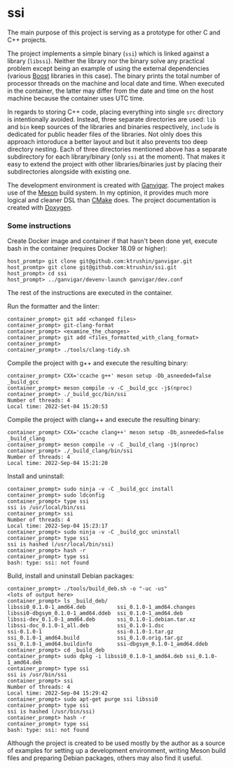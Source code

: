 # ssi
The main purpose of this project is serving as a prototype for other C and C++
projects.

The project implements a simple binary (`ssi`) which is linked against
a library (`libssi`). Neither the library nor the binary solve any practical
problem except being an example of using the external dependencies
(various [Boost](https://www.boost.org/) libraries in this case).
The binary prints the total number of processor threads on the machine and
local date and time. When executed in the container, the latter may differ
from the date and time on the host machine because the container
uses UTC time.

In regards to storing C++ code, placing everything into single `src` directory
is intentionally avoided. Instead, three separate directories are used:
`lib` and `bin` keep sources of the libraries and binaries respectively,
`include` is dedicated for public header files of the libraries.
Not olnly does this approach intoroduce a better layout and but it also prevents
too deep directory nesting. Each of three directories mentioned above
has a separate subdirectory for each library/binary (only `ssi` at the moment).
That makes it easy to extend the project with other libraries/binaries just by
placing their subdirectories alongside with existing one.

The development environment is created with
[Ganvigar](https://github.com/ktrushin/ganvigar). The project makes use of
the [Meson](https://mesonbuild.com/) build system. In my optinion,
it provides much more logical and cleaner DSL than [CMake](https://cmake.org)
does. The project documentation is created with [Doxygen](https://doxygen.nl/).

### Some instructions

Create Docker image and container if that hasn't been done yet,
execute bash in the container (requires Docker 18.09 or higher):
```
host_promtp> git clone git@github.com:ktrushin/ganvigar.git
host_promtp> git clone git@github.com:ktrushin/ssi.git
host_prompt> cd ssi
host_prompt> ../ganvigar/devenv-launch ganvigar/dev.conf
```
The rest of the instructions are executed in the container.

Run the formatter and the linter:
```
container_prompt> git add <changed files>
container_prompt> git-clang-format
container_prompt> <examine_the_changes>
container_prompt> git add <files_formatted_with_clang_format>
container_prompt>
container_prompt> ./tools/clang-tidy.sh
```

Compile the project with g++ and execute the resulting binary:
```
container_prompt> CXX='ccache g++' meson setup -Db_asneeded=false _build_gcc
container_prompt> meson compile -v -C _build_gcc -j$(nproc)
container_prompt> ./_build_gcc/bin/ssi
Number of threads: 4
Local time: 2022-Set-04 15:20:53
```

Compile the project with clang++ and execute the resulting binary:
```
container_prompt> CXX='ccache clang++' meson setup -Db_asneeded=false _build_clang
container_prompt> meson compile -v -C _build_clang -j$(nproc)
container_prompt> ./_build_clang/bin/ssi
Number of threads: 4
Local time: 2022-Sep-04 15:21:20
```

Install and uninstall:
```
container_prompt> sudo ninja -v -C _build_gcc install
container_prompt> sudo ldconfig
container_prompt> type ssi
ssi is /usr/local/bin/ssi
container_prompt> ssi
Number of threads: 4
Local time: 2022-Sep-04 15:23:17
container_prompt> sudo ninja -v -C _build_gcc uninstall
container_prompt> type ssi
ssi is hashed (/usr/local/bin/ssi)
container_prompt> hash -r
container_prompt> type ssi
bash: type: ssi: not found
```

Build, install and uninstall Debian packages:
```
container_prompt> ./tools/build_deb.sh -o "-uc -us"
<lots of output here>
container_prompt> ls _build_deb/
libssi0_0.1.0-1_amd64.deb          ssi_0.1.0-1_amd64.changes
libssi0-dbgsym_0.1.0-1_amd64.ddeb  ssi_0.1.0-1_amd64.deb
libssi-dev_0.1.0-1_amd64.deb       ssi_0.1.0-1.debian.tar.xz
libssi-doc_0.1.0-1_all.deb         ssi_0.1.0-1.dsc
ssi-0.1.0-1                        ssi-0.1.0-1.tar.gz
ssi_0.1.0-1_amd64.build            ssi_0.1.0.orig.tar.gz
ssi_0.1.0-1_amd64.buildinfo        ssi-dbgsym_0.1.0-1_amd64.ddeb
container_prompt> cd _build_deb
container_prompt> sudo dpkg -i libssi0_0.1.0-1_amd64.deb ssi_0.1.0-1_amd64.deb
container_prompt> type ssi
ssi is /usr/bin/ssi
container_prompt> ssi
Number of threads: 4
Local time: 2022-Sep-04 15:29:42
container_prompt> sudo apt-get purge ssi libssi0
container_prompt> type ssi
ssi is hashed (/usr/bin/ssi)
container_prompt> hash -r
container_prompt> type ssi
bash: type: ssi: not found
```

Although the project is created to be used mostly by the author as
a source of examples for setting up a development environment,
writing Meson build files and preparing Debian packages,
others may also find it useful.
